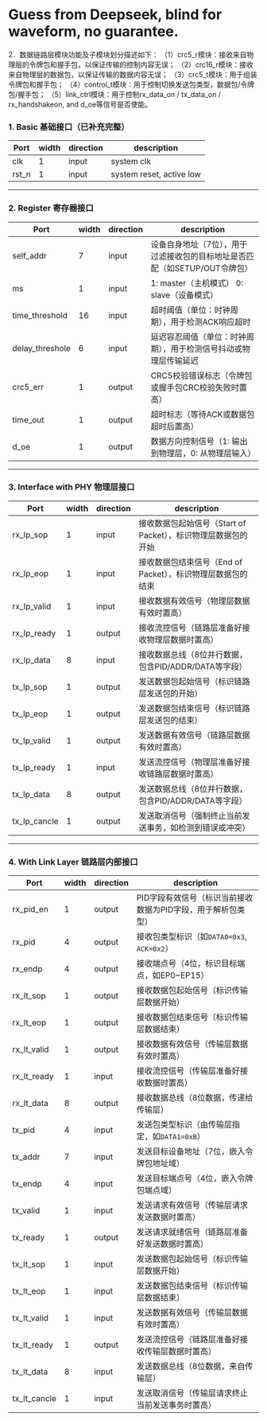 # Guess from Deepseek, blind for waveform, no guarantee.

2．数据链路层模块功能及子模块划分描述如下：
（1）crc5_r模块：接收来自物理层的令牌包和握手包，以保证传输的控制内容无误；
（2）crc16_r模块：接收来自物理层的数据包，以保证传输的数据内容无误；
（3）crc5_t模块：用于组装令牌包和握手包；
（4）control_t模块：用于控制切换发送包类型，数据包/令牌包/握手包；
（5）link_ctrl模块：用于控制rx_data_on / tx_data_on / rx_handshakeon, and d_oe等信号是否使能。

### **1. Basic 基础接口（已补充完整）**
| Port   | width | direction | description                     |
|--------|-------|-----------|---------------------------------|
| clk    | 1     | input     | system clk                      |
| rst_n  | 1     | input     | system reset, active low        |

---

### **2. Register 寄存器接口**
| Port              | width | direction | description                                                                 |
|-------------------|-------|-----------|-----------------------------------------------------------------------------|
| self_addr         | 7     | input     | 设备自身地址（7位），用于过滤接收包的目标地址是否匹配（如SETUP/OUT令牌包） |
| ms                | 1     | input     | 1: master（主机模式） 0: slave（设备模式）                                 |
| time_threshold    | 16    | input     | 超时阈值（单位：时钟周期），用于检测ACK响应超时                            |
| delay_threshole   | 6     | input     | 延迟容忍阈值（单位：时钟周期），用于检测信号抖动或物理层传输延迟            |
| crc5_err          | 1     | output    | CRC5校验错误标志（令牌包或握手包CRC校验失败时置高）                       |
| time_out          | 1     | output    | 超时标志（等待ACK或数据包超时后置高）                                      |
| d_oe              | 1     | output    | 数据方向控制信号（1: 输出到物理层，0: 从物理层输入）                      |

---

### **3. Interface with PHY 物理层接口**
| Port            | width | direction | description                                                                 |
|-----------------|-------|-----------|-----------------------------------------------------------------------------|
| rx_lp_sop       | 1     | input     | 接收数据包起始信号（Start of Packet），标识物理层数据包的开始              |
| rx_lp_eop       | 1     | input     | 接收数据包结束信号（End of Packet），标识物理层数据包的结束               |
| rx_lp_valid     | 1     | input     | 接收数据有效信号（物理层数据有效时置高）                                  |
| rx_lp_ready     | 1     | output    | 接收流控信号（链路层准备好接收物理层数据时置高）                          |
| rx_lp_data      | 8     | input     | 接收数据总线（8位并行数据，包含PID/ADDR/DATA等字段）                      |
| tx_lp_sop       | 1     | output    | 发送数据包起始信号（标识链路层发送包的开始）                              |
| tx_lp_eop       | 1     | output    | 发送数据包结束信号（标识链路层发送包的结束）                              |
| tx_lp_valid     | 1     | output    | 发送数据有效信号（链路层数据有效时置高）                                  |
| tx_lp_ready     | 1     | input     | 发送流控信号（物理层准备好接收链路层数据时置高）                          |
| tx_lp_data      | 8     | output    | 发送数据总线（8位并行数据，包含PID/ADDR/DATA等字段）                      |
| tx_lp_cancle    | 1     | output    | 发送取消信号（强制终止当前发送事务，如检测到错误或冲突）                  |

---

### **4. With Link Layer 链路层内部接口**
| Port             | width | direction | description                                                                 |
|------------------|-------|-----------|-----------------------------------------------------------------------------|
| rx_pid_en        | 1     | output    | PID字段有效信号（标识当前接收数据为PID字段，用于解析包类型）               |
| rx_pid           | 4     | output    | 接收包类型标识（如`DATA0=0x3`, `ACK=0x2`）                                  |
| rx_endp          | 4     | output    | 接收端点号（4位，标识目标端点，如EP0~EP15）                                |
| rx_lt_sop        | 1     | output    | 接收数据包起始信号（标识传输层数据开始）                             |
| rx_lt_eop        | 1     | output    | 接收数据包结束信号（标识传输层数据结束）                             |
| rx_lt_valid      | 1     | output    | 接收数据有效信号（传输层数据有效时置高）                             |
| rx_lt_ready      | 1     | input     | 接收流控信号（传输层准备好接收数据时置高）                           |
| rx_lt_data       | 8     | output    | 接收数据总线（8位数据，传递给传输层）                                |
| tx_pid           | 4     | input     | 发送包类型标识（由传输层指定，如`DATA1=0xB`）                               |
| tx_addr          | 7     | input     | 发送目标设备地址（7位，嵌入令牌包地址域）                                   |
| tx_endp          | 4     | input     | 发送目标端点号（4位，嵌入令牌包端点域）                                     |
| tx_valid         | 1     | input     | 发送请求有效信号（传输层请求发送数据时置高）                                |
| tx_ready         | 1     | output    | 发送请求就绪信号（链路层准备好发送数据时置高）                              |
| tx_lt_sop        | 1     | input     | 发送数据包起始信号（标识传输层数据开始）                              |
| tx_lt_eop        | 1     | input     | 发送数据包结束信号（标识传输层数据结束）                              |
| tx_lt_valid      | 1     | input     | 发送数据有效信号（传输层数据有效时置高）                              |
| tx_lt_ready      | 1     | output    | 发送流控信号（链路层准备好接收传输层数据时置高）                      |
| tx_lt_data       | 8     | input     | 发送数据总线（8位数据，来自传输层）                                   |
| tx_lt_cancle     | 1     | input     | 发送取消信号（传输层请求终止当前发送事务时置高）                            |
